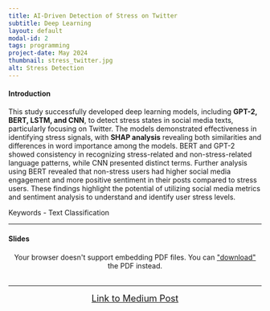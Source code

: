 ```yaml
---
title: AI-Driven Detection of Stress on Twitter
subtitle: Deep Learning
layout: default
modal-id: 2 
tags: programming
project-date: May 2024
thumbnail: stress_twitter.jpg
alt: Stress Detection
---
```

<html>
<head>
    <meta name="viewport" content="width=device-width, initial-scale=1.0">
    <style>
        /* Style for the PDF container */
        .pdf-container {
            overflow-y: auto;
            max-height: 500px;
            margin-top: 20px; /* Add margin to separate from the text */
        }
        /* Style for the iframe container */
        .iframe-container {
            width: 100%;
            max-width: 1000px; /* Limit maximum width */
            margin-top: 20px; /* Add margin to separate from the text */
        }
    </style>
</head>
<body>
    <h4>Introduction</h4>
    <p>This study successfully developed deep learning models, including <b>GPT-2, BERT, LSTM, and CNN</b>, to detect stress states in social media texts, particularly focusing on Twitter. The models demonstrated effectiveness in identifying stress signals, with <b>SHAP analysis</b> revealing both similarities and differences in word importance among the models. BERT and GPT-2 showed consistency in recognizing stress-related and non-stress-related language patterns, while CNN presented distinct terms. Further analysis using BERT revealed that non-stress users had higher social media engagement and more positive sentiment in their posts compared to stress users. These findings highlight the potential of utilizing social media metrics and sentiment analysis to understand and identify user stress levels.</p>
    <p>Keywords - Text Classification</p>
    <hr class="star-primary">
    <h4>Slides</h4>
    <!-- PDF container -->
    <div class="pdf-container" style="text-align: center;">
        <object data="img/portfolio/twitter_slide.pdf" width="640" height="480" type="application/pdf">
            <!-- Fallback message if the browser doesn't support PDF embedding -->
            Your browser doesn't support embedding PDF files. You can <a href="img/portfolio/twitter_slide.pdf">"download"</a> the PDF instead.
        </object>
    </div>
    <br>
    <!-- HTML iframe container -->
    <hr class="star-primary">
    <div style="text-align: center;">
        <a href="https://medium.com/@chenhui1/ai-driven-detection-of-stress-in-social-media-communications-7f9059de5244" target="_blank" style="font-size: 18px;">Link to Medium Post</a>
    </div>
    <br>
</body>
</html>